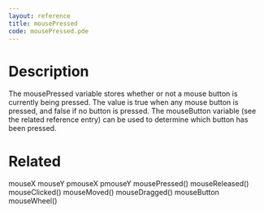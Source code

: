 ```yaml
---
layout: reference
title: mousePressed
code: mousePressed.pde
---
```


# Description

The mousePressed variable stores whether or not a mouse button is currently being pressed. The value is true when any mouse button is pressed, and false if no button is pressed. The mouseButton variable (see the related reference entry) can be used to determine which button has been pressed.

# Related

mouseX
mouseY
pmouseX
pmouseY
mousePressed()
mouseReleased()
mouseClicked()
mouseMoved()
mouseDragged()
mouseButton
mouseWheel()
